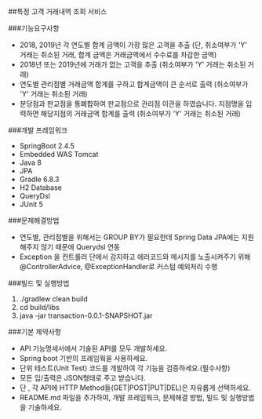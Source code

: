 ##특정 고객 거래내역 조회 서비스

###기능요구사항
* 2018, 2019년 각 연도별 합계 금액이 가장 많은 고객을 추출 (단, 취소여부가 'Y' 거래는 취소된 거래, 합계 금액은 거래금액에서 수수료를 차감한 금액)
* 2018년 또는 2019년에 거래가 없는 고객을 추출 (취소여부가 'Y' 거래는 취소된 거래)
* 연도별 관리점별 거래금액 합계를 구하고 합계금액이 큰 순서로 출력 (취소여부가 'Y' 거래는 취소된 거래)
* 분당점과 판교점을 통폐합하여 판교점으로 관리점 이관을 하였습니다. 지점명을 입력하면 해당지점의 거래금액 합계를 출력 (취소여부가 'Y' 거래는 취소된 거래)

###개발 프레임워크
* SpringBoot 2.4.5
* Embedded WAS Tomcat
* Java 8
* JPA
* Gradle 6.8.3
* H2 Database
* QueryDsl
* JUnit 5

###문제해결방법
* 연도별, 관리점별을 위해서는 GROUP BY가 필요한데 Spring Data JPA에는 지원해주지 않기 때문에 Querydsl 연동
* Exception 을 컨트롤러 단에서 감지하고 에러코드와 메시지를 노출시켜주기 위해 @ControllerAdvice, @ExceptionHandler로 커스텀 예외처리 수행

###빌드 및 실행방법
1. ./gradlew clean build
2. cd build/libs
3. java -jar transaction-0.0.1-SNAPSHOT.jar

###기본 제약사항
* API 기능명세서에서 기술된 API를 모두 개발하세요.
* Spring boot 기반의 프레임웍을 사용하세요.
* 단위 테스트(Unit Test) 코드를 개발하여 각 기능을 검증하세요.(필수사항)
* 모든 입/출력은 JSON형태로 주고 받습니다.
* 단 , 각 API에 HTTP Method들(GET|POST|PUT|DEL)은 자유롭게 선택하세요.
* README.md 파일을 추가하여, 개발 프레임웍크, 문제해결 방법, 빌드 및 실행방법을 기술하세요.